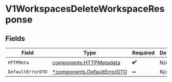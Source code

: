 # V1WorkspacesDeleteWorkspaceResponse


## Fields

| Field                                                                     | Type                                                                      | Required                                                                  | Description                                                               |
| ------------------------------------------------------------------------- | ------------------------------------------------------------------------- | ------------------------------------------------------------------------- | ------------------------------------------------------------------------- |
| `HTTPMeta`                                                                | [components.HTTPMetadata](../../models/components/httpmetadata.md)        | :heavy_check_mark:                                                        | N/A                                                                       |
| `DefaultErrorDTO`                                                         | [*components.DefaultErrorDTO](../../models/components/defaulterrordto.md) | :heavy_minus_sign:                                                        | N/A                                                                       |